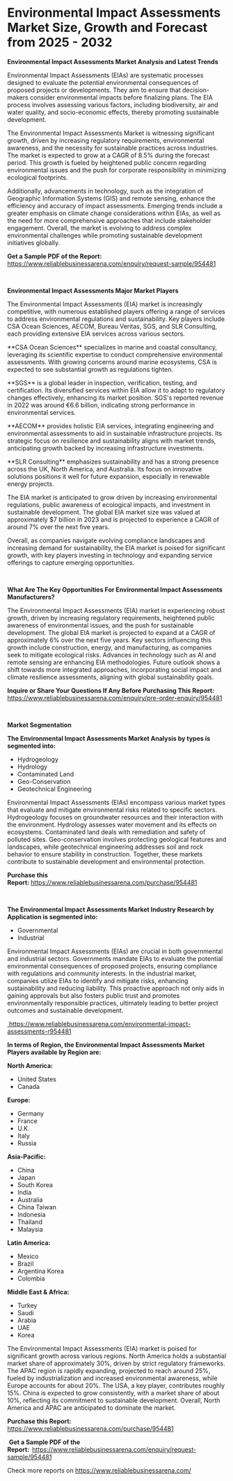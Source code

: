 <p><h1>Environmental Impact Assessments Market Size, Growth and Forecast from 2025 - 2032</h1></p><p><strong>Environmental Impact Assessments Market Analysis and Latest Trends</strong></p>
<p><p>Environmental Impact Assessments (EIAs) are systematic processes designed to evaluate the potential environmental consequences of proposed projects or developments. They aim to ensure that decision-makers consider environmental impacts before finalizing plans. The EIA process involves assessing various factors, including biodiversity, air and water quality, and socio-economic effects, thereby promoting sustainable development.</p><p>The Environmental Impact Assessments Market is witnessing significant growth, driven by increasing regulatory requirements, environmental awareness, and the necessity for sustainable practices across industries. The market is expected to grow at a CAGR of 8.5% during the forecast period. This growth is fueled by heightened public concern regarding environmental issues and the push for corporate responsibility in minimizing ecological footprints. </p><p>Additionally, advancements in technology, such as the integration of Geographic Information Systems (GIS) and remote sensing, enhance the efficiency and accuracy of impact assessments. Emerging trends include a greater emphasis on climate change considerations within EIAs, as well as the need for more comprehensive approaches that include stakeholder engagement. Overall, the market is evolving to address complex environmental challenges while promoting sustainable development initiatives globally.</p></p>
<p><strong>Get a Sample PDF of the Report:&nbsp;</strong> <a href="https://www.reliablebusinessarena.com/enquiry/request-sample/954481?utm_campaign=3254&utm_medium=2&utm_source=Github&utm_content=ia&utm_term=07032025&utm_id=environmental-impact-assessments">https://www.reliablebusinessarena.com/enquiry/request-sample/954481</a></p>
<p>&nbsp;</p>
<p><strong>Environmental Impact Assessments Major Market Players</strong></p>
<p><p>The Environmental Impact Assessments (EIA) market is increasingly competitive, with numerous established players offering a range of services to address environmental regulations and sustainability. Key players include CSA Ocean Sciences, AECOM, Bureau Veritas, SGS, and SLR Consulting, each providing extensive EIA services across various sectors.</p><p>**CSA Ocean Sciences** specializes in marine and coastal consultancy, leveraging its scientific expertise to conduct comprehensive environmental assessments. With growing concerns around marine ecosystems, CSA is expected to see substantial growth as regulations tighten.</p><p>**SGS** is a global leader in inspection, verification, testing, and certification. Its diversified services within EIA allow it to adapt to regulatory changes effectively, enhancing its market position. SGS's reported revenue in 2022 was around €6.6 billion, indicating strong performance in environmental services.</p><p>**AECOM** provides holistic EIA services, integrating engineering and environmental assessments to aid in sustainable infrastructure projects. Its strategic focus on resilience and sustainability aligns with market trends, anticipating growth backed by increasing infrastructure investments.</p><p>**SLR Consulting** emphasizes sustainability and has a strong presence across the UK, North America, and Australia. Its focus on innovative solutions positions it well for future expansion, especially in renewable energy projects.</p><p>The EIA market is anticipated to grow driven by increasing environmental regulations, public awareness of ecological impacts, and investment in sustainable development. The global EIA market size was valued at approximately $7 billion in 2023 and is projected to experience a CAGR of around 7% over the next five years.</p><p>Overall, as companies navigate evolving compliance landscapes and increasing demand for sustainability, the EIA market is poised for significant growth, with key players investing in technology and expanding service offerings to capture emerging opportunities.</p></p>
<p>&nbsp;</p>
<p><strong>What Are The Key Opportunities For Environmental Impact Assessments Manufacturers?</strong></p>
<p><p>The Environmental Impact Assessments (EIA) market is experiencing robust growth, driven by increasing regulatory requirements, heightened public awareness of environmental issues, and the push for sustainable development. The global EIA market is projected to expand at a CAGR of approximately 6% over the next five years. Key sectors influencing this growth include construction, energy, and manufacturing, as companies seek to mitigate ecological risks. Advances in technology such as AI and remote sensing are enhancing EIA methodologies. Future outlook shows a shift towards more integrated approaches, incorporating social impact and climate resilience assessments, aligning with global sustainability goals.</p></p>
<p><strong>Inquire or Share Your Questions If Any Before Purchasing This Report:</strong> <a href="https://www.reliablebusinessarena.com/enquiry/pre-order-enquiry/954481?utm_campaign=3254&utm_medium=2&utm_source=Github&utm_content=ia&utm_term=07032025&utm_id=environmental-impact-assessments">https://www.reliablebusinessarena.com/enquiry/pre-order-enquiry/954481</a></p>
<p>&nbsp;</p>
<p><strong>Market Segmentation</strong></p>
<p><strong>The Environmental Impact Assessments Market Analysis by types is segmented into:</strong></p>
<p><ul><li>Hydrogeology</li><li>Hydrology</li><li>Contaminated Land</li><li>Geo-Conservation</li><li>Geotechnical Engineering</li></ul></p>
<p><p>Environmental Impact Assessments (EIAs) encompass various market types that evaluate and mitigate environmental risks related to specific sectors. Hydrogeology focuses on groundwater resources and their interaction with the environment. Hydrology assesses water movement and its effects on ecosystems. Contaminated land deals with remediation and safety of polluted sites. Geo-conservation involves protecting geological features and landscapes, while geotechnical engineering addresses soil and rock behavior to ensure stability in construction. Together, these markets contribute to sustainable development and environmental protection.</p></p>
<p><strong>Purchase this Report:&nbsp;</strong><a href="https://www.reliablebusinessarena.com/purchase/954481?utm_campaign=3254&utm_medium=2&utm_source=Github&utm_content=ia&utm_term=07032025&utm_id=environmental-impact-assessments">https://www.reliablebusinessarena.com/purchase/954481</a></p>
<p>&nbsp;</p>
<p><strong>The Environmental Impact Assessments Market Industry Research by Application is segmented into:</strong></p>
<p><ul><li>Governmental</li><li>Industrial</li></ul></p>
<p><p>Environmental Impact Assessments (EIAs) are crucial in both governmental and industrial sectors. Governments mandate EIAs to evaluate the potential environmental consequences of proposed projects, ensuring compliance with regulations and community interests. In the industrial market, companies utilize EIAs to identify and mitigate risks, enhancing sustainability and reducing liability. This proactive approach not only aids in gaining approvals but also fosters public trust and promotes environmentally responsible practices, ultimately leading to better project outcomes and sustainable development.</p></p>
<p><a href="https://www.reliablebusinessarena.com/environmental-impact-assessments-r954481?utm_campaign=3254&utm_medium=2&utm_source=Github&utm_content=ia&utm_term=07032025&utm_id=environmental-impact-assessments">&nbsp;https://www.reliablebusinessarena.com/environmental-impact-assessments-r954481</a></p>
<p><strong>In terms of Region, the Environmental Impact Assessments Market Players available by Region are:</strong></p>
<p>
    <p> <strong> North America: </strong>
        <ul>
            <li>United States</li>
            <li>Canada</li>
        </ul>
        </p> 
    <p> <strong> Europe: </strong>
        <ul>
            <li>Germany</li>
            <li>France</li>
            <li>U.K.</li>
            <li>Italy</li>
            <li>Russia</li>
        </ul>
        </p> 
    <p> <strong> Asia-Pacific: </strong>
        <ul>
            <li>China</li>
            <li>Japan</li>
            <li>South Korea</li>
            <li>India</li>
            <li>Australia</li>
            <li>China Taiwan</li>
            <li>Indonesia</li>
            <li>Thailand</li>
            <li>Malaysia</li>
        </ul>
        </p> 
    <p> <strong> Latin America: </strong>
        <ul>
            <li>Mexico</li>
            <li>Brazil</li>
            <li>Argentina Korea</li>
            <li>Colombia</li>
        </ul>
        </p> 
    <p> <strong> Middle East & Africa: </strong>
        <ul>
            <li>Turkey</li>
            <li>Saudi</li>
            <li>Arabia</li>
            <li>UAE</li>
            <li>Korea</li>
        </ul>
    </p>
    </p>
<p><p>The Environmental Impact Assessments (EIA) market is poised for significant growth across various regions. North America holds a substantial market share of approximately 30%, driven by strict regulatory frameworks. The APAC region is rapidly expanding, projected to reach around 25%, fueled by industrialization and increased environmental awareness, while Europe accounts for about 20%. The USA, a key player, contributes roughly 15%. China is expected to grow consistently, with a market share of about 10%, reflecting its commitment to sustainable development. Overall, North America and APAC are anticipated to dominate the market.</p></p>
<p><strong>Purchase this Report: </strong><a href="https://www.reliablebusinessarena.com/purchase/954481?utm_campaign=3254&utm_medium=2&utm_source=Github&utm_content=ia&utm_term=07032025&utm_id=environmental-impact-assessments">https://www.reliablebusinessarena.com/purchase/954481</a></p>
<p>&nbsp;<strong>Get a Sample PDF of the Report:&nbsp;&nbsp;</strong><a href="https://www.reliablebusinessarena.com/enquiry/request-sample/954481?utm_campaign=3254&utm_medium=2&utm_source=Github&utm_content=ia&utm_term=07032025&utm_id=environmental-impact-assessments">https://www.reliablebusinessarena.com/enquiry/request-sample/954481</a></p>
<p><strong></strong></p>
<p>Check more reports on <a href="https://www.reliablebusinessarena.com/?utm_campaign=3254&utm_medium=2&utm_source=Github&utm_content=ia&utm_term=07032025&utm_id=environmental-impact-assessments">https://www.reliablebusinessarena.com/</a></p>
